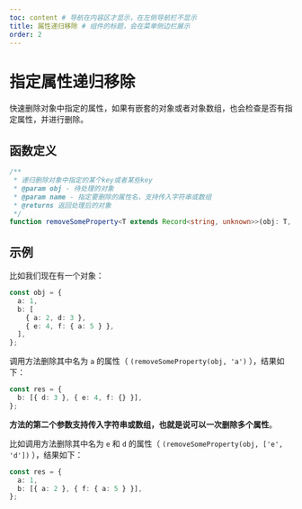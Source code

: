 ```yaml
---
toc: content # 导航在内容区才显示，在左侧导航栏不显示
title: 属性递归移除 # 组件的标题，会在菜单侧边栏展示
order: 2
---
```


# 指定属性递归移除

快速删除对象中指定的属性，如果有嵌套的对象或者对象数组，也会检查是否有指定属性，并进行删除。

## 函数定义

```ts
/**
 * 递归删除对象中指定的某个key或者某些key
 * @param obj - 待处理的对象
 * @param name - 指定要删除的属性名，支持传入字符串或数组
 * @returns 返回处理后的对象
 */
function removeSomeProperty<T extends Record<string, unknown>>(obj: T, name: string | string[]): Partial<T>
```

## 示例

比如我们现在有一个对象：

```ts
const obj = {
  a: 1,
  b: [
    { a: 2, d: 3 },
    { e: 4, f: { a: 5 } },
  ],
};
```

调用方法删除其中名为 `a` 的属性（ `(removeSomeProperty(obj, 'a')` ），结果如下：

```ts
const res = {
  b: [{ d: 3 }, { e: 4, f: {} }],
};
```

**方法的第二个参数支持传入字符串或数组，也就是说可以一次删除多个属性**。

比如调用方法删除其中名为 `e` 和 `d` 的属性（ `(removeSomeProperty(obj, ['e', 'd'])` ），结果如下：

```ts
const res = {
  a: 1,
  b: [{ a: 2 }, { f: { a: 5 } }],
};
```
